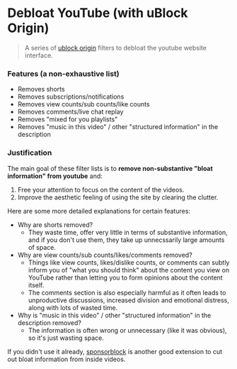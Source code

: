 # Debloat YouTube (with uBlock Origin)

> A series of [ublock origin](https://ublockorigin.com/) filters to debloat the youtube website interface.

### Features (a non-exhaustive list)

- Removes shorts
- Removes subscriptions/notifications
- Removes view counts/sub counts/like counts
- Removes comments/live chat replay
- Removes "mixed for you playlists"
- Removes "music in this video" / other "structured information" in the description

### Justification

The main goal of these filter lists is to **remove non-substantive "bloat information" from youtube** and:

1. Free your attention to focus on the content of the videos.
2. Improve the aesthetic feeling of using the site by clearing the clutter.

Here are some more detailed explanations for certain features:

- Why are shorts removed?
   - They waste time, offer very little in terms of substantive information, and if you don't use them, they take up unnecssarily large amounts of space.
- Why are view counts/sub counts/likes/comments removed?
   - Things like view counts, likes/dislike counts, or comments can subtly inform you of "what you should think" about the content you view on YouTube rather than letting you to form opinions about the content itself.
   - The comments section is also especially harmful as it often leads to unproductive discussions, increased division and emotional distress, along with lots of wasted time.
- Why is "music in this video" / other "structured information" in the description removed?
   - The information is often wrong or unnecessary (like it was obvious), so it's just wasting space.

If you didn't use it already, [sponsorblock](https://sponsor.ajay.app/) is another good extension to cut out bloat information from inside videos.

